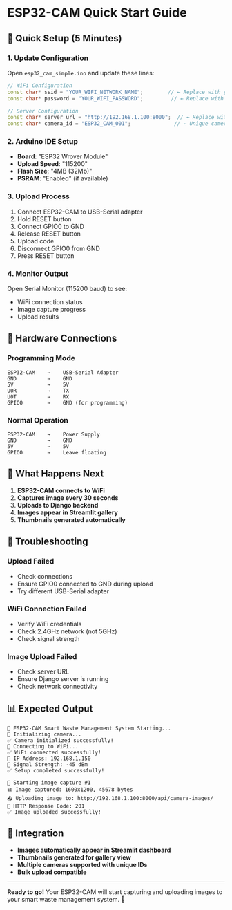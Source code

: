 # ESP32-CAM Quick Start Guide

## 🚀 Quick Setup (5 Minutes)

### 1. **Update Configuration**
Open `esp32_cam_simple.ino` and update these lines:

```cpp
// WiFi Configuration
const char* ssid = "YOUR_WIFI_NETWORK_NAME";        // ← Replace with your WiFi
const char* password = "YOUR_WIFI_PASSWORD";         // ← Replace with your password

// Server Configuration  
const char* server_url = "http://192.168.1.100:8000";  // ← Replace with your Django server IP
const char* camera_id = "ESP32_CAM_001";              // ← Unique camera identifier
```

### 2. **Arduino IDE Setup**
- **Board**: "ESP32 Wrover Module"
- **Upload Speed**: "115200"
- **Flash Size**: "4MB (32Mb)"
- **PSRAM**: "Enabled" (if available)

### 3. **Upload Process**
1. Connect ESP32-CAM to USB-Serial adapter
2. Hold RESET button
3. Connect GPIO0 to GND
4. Release RESET button
5. Upload code
6. Disconnect GPIO0 from GND
7. Press RESET button

### 4. **Monitor Output**
Open Serial Monitor (115200 baud) to see:
- WiFi connection status
- Image capture progress
- Upload results

## 🔧 Hardware Connections

### Programming Mode
```
ESP32-CAM    →    USB-Serial Adapter
GND          →    GND
5V           →    5V
U0R          →    TX
U0T          →    RX
GPIO0        →    GND (for programming)
```

### Normal Operation
```
ESP32-CAM    →    Power Supply
GND          →    GND
5V           →    5V
GPIO0        →    Leave floating
```

## 📱 What Happens Next

1. **ESP32-CAM connects to WiFi**
2. **Captures image every 30 seconds**
3. **Uploads to Django backend**
4. **Images appear in Streamlit gallery**
5. **Thumbnails generated automatically**

## 🐛 Troubleshooting

### Upload Failed
- Check connections
- Ensure GPIO0 connected to GND during upload
- Try different USB-Serial adapter

### WiFi Connection Failed
- Verify WiFi credentials
- Check 2.4GHz network (not 5GHz)
- Check signal strength

### Image Upload Failed
- Check server URL
- Ensure Django server is running
- Check network connectivity

## 📊 Expected Output

```
🚀 ESP32-CAM Smart Waste Management System Starting...
📸 Initializing camera...
✅ Camera initialized successfully!
📶 Connecting to WiFi...
✅ WiFi connected successfully!
📡 IP Address: 192.168.1.150
📡 Signal Strength: -45 dBm
✅ Setup completed successfully!

📸 Starting image capture #1
📊 Image captured: 1600x1200, 45678 bytes
📤 Uploading image to: http://192.168.1.100:8000/api/camera-images/
📡 HTTP Response Code: 201
✅ Image uploaded successfully!
```

## 🎯 Integration

- **Images automatically appear in Streamlit dashboard**
- **Thumbnails generated for gallery view**
- **Multiple cameras supported with unique IDs**
- **Bulk upload compatible**

---

**Ready to go!** Your ESP32-CAM will start capturing and uploading images to your smart waste management system. 🎉
